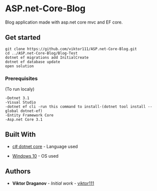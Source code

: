 # ASP.net-Core-Blog
Blog application made with asp.net core mvc and EF core.

## Get started
```
git clone https://github.com/viktor111/ASP.net-Core-Blog.git
cd ../ASP.net-Core-Blog/Blog-Test
dotnet ef migrations add InitialCreate
dotnet ef database update
open solution
```
### Prerequisites
(To run localy)
```
-Dotnet 3.1
-Visual Studio
-dotnet ef cli -run this command to install-(dotnet tool install --global dotnet-ef)
-Entity Framework Core
-Asp.net Core 3.1
```

## Built With

* [c# dotnet core](https://dotnet.microsoft.com/download/dotnet-framework) - Language used

* [Windows 10](https://www.microsoft.com/) - OS used

## Authors

* **Viktor Draganov** - *Initial work* - [viktor111](https://github.com/viktor111)
